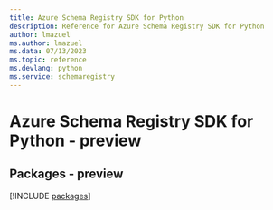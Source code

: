 ```yaml
---
title: Azure Schema Registry SDK for Python
description: Reference for Azure Schema Registry SDK for Python
author: lmazuel
ms.author: lmazuel
ms.data: 07/13/2023
ms.topic: reference
ms.devlang: python
ms.service: schemaregistry
---
```

# Azure Schema Registry SDK for Python - preview
## Packages - preview
[!INCLUDE [packages](schema-registry-index.md)]